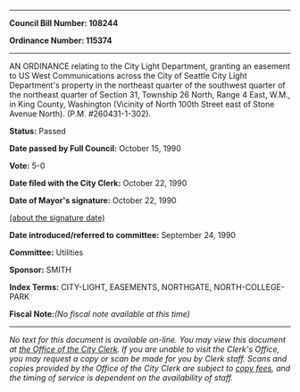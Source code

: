 

********

**Council Bill Number: 108244**
   
**Ordinance Number: 115374**
********

 AN ORDINANCE relating to the City Light Department, granting an easement to US West Communications across the City of Seattle City Light Department's property in the northeast quarter of the southwest quarter of the northeast quarter of Section 31, Township 26 North, Range 4 East, W.M., in King County, Washington (Vicinity of North 100th Street east of Stone Avenue North). (P.M. #260431-1-302).

**Status:** Passed
   
**Date passed by Full Council:** October 15, 1990
   
**Vote:** 5-0
   
**Date filed with the City Clerk:** October 22, 1990
   
**Date of Mayor's signature:** October 22, 1990
   
[(about the signature date)](/~public/approvaldate.htm)
   
   
   
**Date introduced/referred to committee:** September 24, 1990
   
**Committee:** Utilities
   
**Sponsor:** SMITH
   
   
**Index Terms:** CITY-LIGHT, EASEMENTS, NORTHGATE, NORTH-COLLEGE-PARK

**Fiscal Note:**_(No fiscal note available at this time)_
********

_No text for this document is available on-line. You may view this document at [the Office of the City Clerk](http://www.seattle.gov/leg/clerk/contactUs.htm). If you are unable to visit the Clerk's Office, you may request a copy or scan be made for you by Clerk staff. Scans and copies provided by the Office of the City Clerk are subject to [copy fees](http://clerk.seattle.gov/~public/clerkfees.htm), and the timing of service is dependent on the availability of staff._

